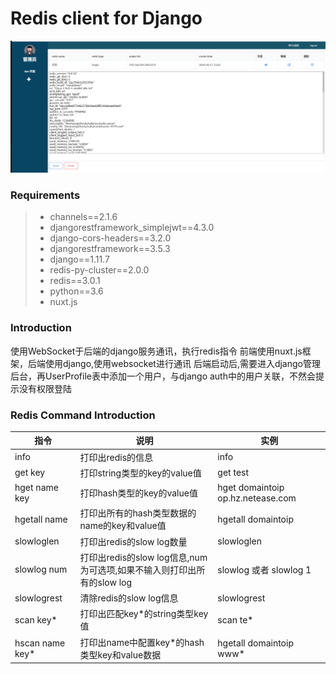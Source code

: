 # Redis client for Django

![redis_client](./redis_client.png)

### Requirements
>* channels==2.1.6
>* djangorestframework_simplejwt==4.3.0
>* django-cors-headers==3.2.0
>* djangorestframework==3.5.3
>* django==1.11.7
>* redis-py-cluster==2.0.0
>* redis==3.0.1
>* python==3.6
>* nuxt.js

### Introduction
使用WebSocket于后端的django服务通讯，执行redis指令
前端使用nuxt.js框架，后端使用django,使用websocket进行通讯
后端启动后,需要进入django管理后台，再UserProfile表中添加一个用户，与django auth中的用户关联，不然会提示没有权限登陆

### Redis Command Introduction
指令 | 说明| 实例
-|-|-|
info|打印出redis的信息|info|
get key	|打印string类型的key的value值|get test|
hget name key	|打印hash类型的key的value值|hget domaintoip op.hz.netease.com|
hgetall name|打印出所有的hash类型数据的name的key和value值|hgetall domaintoip|
slowloglen|打印出redis的slow log数量|slowloglen|
slowlog num|打印出redis的slow log信息,num为可选项,如果不输入则打印出所有的slow log|slowlog 或者 slowlog 1|
slowlogrest|清除redis的slow log信息|slowlogrest|
scan key*|打印出匹配key*的string类型key值|scan te*|
hscan name key*|打印出name中配置key*的hash类型key和value数据|hgetall domaintoip www*|
